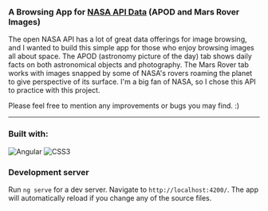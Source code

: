 ### A Browsing App for [NASA API Data](https://api.nasa.gov/) (APOD and Mars Rover Images)

The open NASA API has a lot of great data offerings for image browsing, and I wanted to build this simple app for those who enjoy browsing images all about space. The APOD (astronomy picture of the day) tab shows daily facts on both astronomical objects and photography. The Mars Rover tab works with images snapped by some of NASA's rovers roaming the planet to give perspective of its surface. I'm a big fan of NASA, so I chose this API to practice with this project.

Please feel free to mention any improvements or bugs you may find. :)

---

### Built with:

![Angular](https://img.shields.io/badge/Angular-DD0031?style=for-the-badge&logo=angular&logoColor=white)
![CSS3](https://img.shields.io/badge/CSS3-1572B6?style=for-the-badge&logo=css3&logoColor=white)

### Development server

Run `ng serve` for a dev server. Navigate to `http://localhost:4200/`. The app will automatically reload if you change any of the source files.
